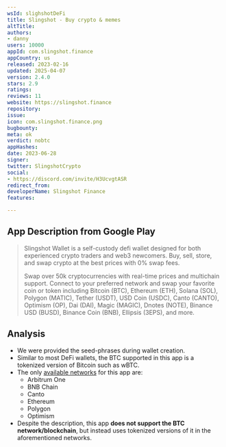 ```yaml
---
wsId: slighshotDeFi
title: Slingshot - Buy crypto & memes
altTitle: 
authors:
- danny
users: 10000
appId: com.slingshot.finance
appCountry: us
released: 2023-02-16
updated: 2025-04-07
version: 2.4.0
stars: 2.9
ratings: 
reviews: 11
website: https://slingshot.finance
repository: 
issue: 
icon: com.slingshot.finance.png
bugbounty: 
meta: ok
verdict: nobtc
appHashes: 
date: 2023-06-28
signer: 
twitter: SlingshotCrypto
social:
- https://discord.com/invite/H3UcvgtASR
redirect_from: 
developerName: Slingshot Finance
features: 

---
```


## App Description from Google Play

> Slingshot Wallet is a self-custody defi wallet designed for both experienced crypto traders and web3 newcomers. Buy, sell, store, and swap crypto at the best prices with 0% swap fees.
>
> Swap over 50k cryptocurrencies with real-time prices and multichain support. Connect to your preferred network and swap your favorite coin or token including Bitcoin (BTC), Ethereum (ETH), Solana (SOL), Polygon (MATIC), Tether (USDT), USD Coin (USDC), Canto (CANTO), Optimism (OP), Dai (DAI), Magic (MAGIC), Dnotes (NOTE), Binance USD (BUSD), Binance Coin (BNB), Ellipsis (3EPS), and more.

## Analysis

- We were provided the seed-phrases during wallet creation.
- Similar to most DeFi wallets, the BTC supported in this app is a tokenized version of Bitcoin such as wBTC.
- The only [available networks](https://help.slingshot.finance/en/articles/6417970-which-networks-are-supported-by-slingshot) for this app are:
  - Arbitrum One
  - BNB Chain
  - Canto
  - Ethereum
  - Polygon
  - Optimism
- Despite the description, this app **does not support the BTC network/blockchain**, but instead uses tokenized versions of it in the aforementioned networks.
